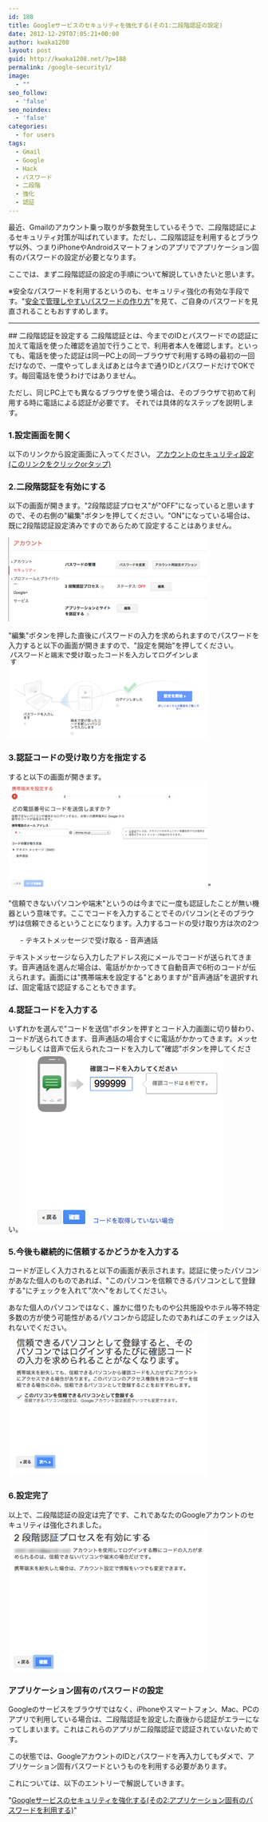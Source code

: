 ```yaml
---
id: 188
title: Googleサービスのセキュリティを強化する(その1:二段階認証の設定)
date: 2012-12-29T07:05:21+00:00
author: kwaka1208
layout: post
guid: http://kwaka1208.net/?p=188
permalink: /google-security1/
image:
  - ""
seo_follow:
  - 'false'
seo_noindex:
  - 'false'
categories:
  - for users
tags:
  - Gmail
  - Google
  - Hack
  - パスワード
  - 二段階
  - 強化
  - 認証
---
```

最近、Gmailのアカウント乗っ取りが多数発生しているそうで、<span class="emphasis">二段階認証</span>によるセキュリティ対策が叫ばれています。ただし、<span class="emphasis">二段階認証</span>を利用するとブラウザ以外、つまりiPhoneやAndroidスマートフォンのアプリで<span class="emphasis">アプリケーション固有のパスワード</span>の設定が必要となります。

ここでは、まず二段階認証の設定の手順について解説していきたいと思います。

※安全なパスワードを利用するというのも、セキュリティ強化の有効な手段です。"[安全で管理しやすいパスワードの作り方](http://kwaka1208.net/how-to-create-safe-password/)"を見て、ご自身のパスワードを見直されることもおすすめします。

<hr>
## 二段階認証を設定する
二段階認証とは、今までのIDとパスワードでの認証に加えて電話を使った確認を追加で行うことで、利用者本人を確認します。といっても、電話を使った認証は同一PC上の同一ブラウザで利用する時の最初の一回だけなので、一度やってしまえばあとは今まで通りIDとパスワードだけでOKです。毎回電話を使うわけではありません。

ただし、同じPC上でも異なるブラウザを使う場合は、そのブラウザで初めて利用する時に電話による認証が必要です。
それでは具体的なステップを説明します。

### 1.設定画面を開く
以下のリンクから設定画面に入ってください。
[アカウントのセキュリティ設定(このリンクをクリックorタップ)](https://www.google.com/settings/security?hl=ja)

### 2.二段階認証を有効にする
以下の画面が開きます。"2段階認証プロセス"が"OFF"になっていると思いますので、その右側の"編集"ボタンを押してください。"ON"になっている場合は、既に2段階認証設定済みですのであらためて設定することはありません。

<img class="sample-image" src="/assets/images/2012/12/google1.png" alt="セキュリティ設定" width="400" height="169" />

"編集"ボタンを押した直後にパスワードの入力を求められますのでパスワードを入力すると以下の画面が開きますので、"設定を開始"を押してください。
<img class="sample-image" src="/assets/images/2012/12/google2.png" alt="ステップ説明" width="400" height="176" />

### 3.認証コードの受け取り方を指定する
すると以下の画面が開きます。
<img class="sample-image" src="/assets/images/2012/12/google3.png" alt="コード送信画面" width="400" height="216" />"

"信頼できないパソコンや端末"というのは今までに一度も認証したことが無い機器という意味です。ここでコードを入力することでそのパソコン(とそのブラウザ)は信頼できるということになります。入力するコードの受け取り方は次の2つ
<ul>
	- テキストメッセージで受け取る
	- 音声通話
</ul>
テキストメッセージなら入力したアドレス宛にメールでコードが送られてきます。音声通話を選んだ場合は、電話がかかってきて自動音声で6桁のコードが伝えられます。画面には"携帯端末を設定する"とありますが"音声通話"を選択すれば、固定電話で認証することもできます。

### 4.認証コードを入力する
いずれかを選んで"コードを送信"ボタンを押すとコード入力画面に切り替わり、コードが送られてきます、音声通話の場合すぐに電話がかかってきます。メッセージもしくは音声で伝えられたコードを入力して"確認"ボタンを押してください。
<img class="sample-image" src="/assets/images/2012/12/google4.png" alt="コード入力画面" width="400" height="357" />

### 5.今後も継続的に信頼するかどうかを入力する
コードが正しく入力されると以下の画面が表示されます。認証に使ったパソコンがあなた個人のものであれば、"このパソコンを信頼できるパソコンとして登録する"にチェックを入れて"次へ"をおしてください。

あなた個人のパソコンではなく、誰かに借りたものや公共施設やホテル等不特定多数の方が使う可能性があるパソコンから認証したのであればこのチェックは入れないでください。
<img class="sample-image" src="/assets/images/2012/12/google5.png" alt="認証完了" width="400" height="288" />

### 6.設定完了
以上で、二段階認証の設定は完了です、これであなたのGoogleアカウントのセキュリティは強化されました。
<img class="sample-image" src="/assets/images/2012/12/google6.png" alt="二段階認証完了" width="400" height="283" />

### アプリケーション固有のパスワードの設定
Googleのサービスをブラウザではなく、iPhoneやスマートフォン、Mac、PCのアプリで利用している場合は、二段階認証を設定した直後から認証がエラーになってしまいます。これはこれらのアプリが二段階認証で認証されていないためです。

この状態では、GoogleアカウントのIDとパスワードを再入力してもダメで、<span class="emphasis">アプリケーション固有パスワード</span>というものを利用する必要があります。

これについては、以下のエントリーで解説していきます。

"[Googleサービスのセキュリティを強化する(その2:アプリケーション固有のパスワードを利用する)](http://kwaka1208.net/google-security2/)"